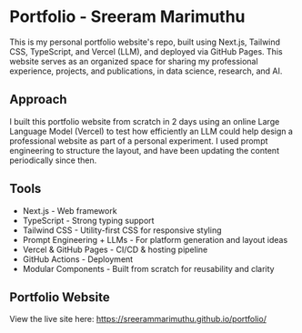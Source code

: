 # Portfolio - Sreeram Marimuthu
This is my personal portfolio website's repo, built using Next.js, Tailwind CSS, TypeScript, and Vercel (LLM), and deployed via GitHub Pages. This website serves as an organized space for sharing my professional experience, projects, and publications, in data science, research, and AI.

## Approach 
I built this portfolio website from scratch in 2 days using an online Large Language Model (Vercel) to test how efficiently an LLM could help design a professional website as part of a personal experiment. I used prompt engineering to structure the layout, and have been updating the content periodically since then. 

## Tools
- Next.js - Web framework
- TypeScript - Strong typing support
- Tailwind CSS - Utility-first CSS for responsive styling
- Prompt Engineering + LLMs - For platform generation and layout ideas
- Vercel & GitHub Pages - CI/CD & hosting pipeline
- GitHub Actions - Deployment
- Modular Components - Built from scratch for reusability and clarity  

## Portfolio Website
View the live site here: https://sreerammarimuthu.github.io/portfolio/ 
